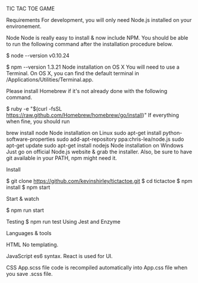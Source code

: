 TIC TAC TOE GAME

Requirements
For development, you will only need Node.js installed on your environement.

Node
Node is really easy to install & now include NPM. You should be able to run the following command after the installation procedure below.

$ node --version
v0.10.24

$ npm --version
1.3.21
Node installation on OS X
You will need to use a Terminal. On OS X, you can find the default terminal in /Applications/Utilities/Terminal.app.

Please install Homebrew if it's not already done with the following command.

$ ruby -e "$(curl -fsSL https://raw.github.com/Homebrew/homebrew/go/install)"
If everything when fine, you should run

brew install node
Node installation on Linux
sudo apt-get install python-software-properties
sudo add-apt-repository ppa:chris-lea/node.js
sudo apt-get update
sudo apt-get install nodejs
Node installation on Windows
Just go on official Node.js website & grab the installer. Also, be sure to have git available in your PATH, npm might need it.

Install

$ git clone https://github.com/kevinshirley/tictactoe.git
$ cd tictactoe
$ npm install
$ npm start

Start & watch

$ npm run start

Testing
$ npm run test
Using Jest and Enzyme

Languages & tools

HTML
No templating.

JavaScript
es6 syntax.
React is used for UI.

CSS
App.scss file code is recompiled automatically into App.css file when you save .scss file.
